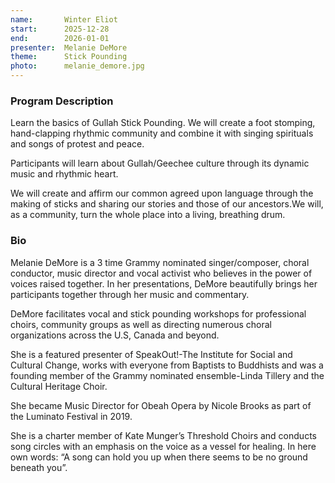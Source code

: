 ```yaml
---
name:       Winter Eliot
start:      2025-12-28
end:        2026-01-01
presenter:  Melanie DeMore
theme:      Stick Pounding
photo:      melanie_demore.jpg
---
```


### Program Description

Learn the basics of Gullah Stick Pounding. We will create a foot stomping, hand-clapping rhythmic community and 
combine it with singing spirituals and songs of protest and peace. 

Participants will learn about Gullah/Geechee culture through its dynamic music and rhythmic heart.   

We will create and affirm our common agreed upon language through the making of sticks and sharing our stories 
and those of our ancestors.We will, as a community, turn the whole place into a living, breathing drum.

### Bio

Melanie DeMore is a 3 time Grammy nominated singer/composer, choral conductor, music director and vocal activist 
who believes in the power of voices raised together.  In her presentations, DeMore beautifully brings her 
participants together through her music and commentary.

DeMore facilitates vocal and stick pounding workshops for professional choirs, community groups as well 
as directing numerous choral organizations across the U.S, Canada and beyond.  

She is a featured presenter of SpeakOut!-The Institute for Social and Cultural Change, 
works with everyone from Baptists to Buddhists and was a founding member of the Grammy nominated 
ensemble-Linda Tillery and the Cultural Heritage Choir.  

She became  Music Director for Obeah Opera by Nicole Brooks  as part of the Luminato Festival in 2019. 

She is a charter member of Kate Munger’s Threshold Choirs and conducts song circles with an emphasis on the voice 
as a vessel for healing.  In here own words:  “A song can hold you up when there seems to be no ground beneath you”.
